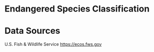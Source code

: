 # Endangered Species Classification

# Data Sources

U.S. Fish & Wildlife Service
https://ecos.fws.gov
